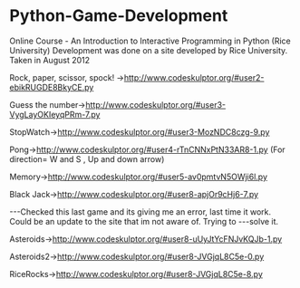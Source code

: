 Python-Game-Development
=======================
Online Course - An Introduction to Interactive Programming in Python (Rice University)
Development was done on a site developed by Rice University. Taken in August 2012

Rock, paper, scissor, spock! ->http://www.codeskulptor.org/#user2-ebikRUGDE8BkyCE.py

Guess the number->http://www.codeskulptor.org/#user3-VygLayOKIeyqPRm-7.py

StopWatch->http://www.codeskulptor.org/#user3-MozNDC8czg-9.py

Pong->http://www.codeskulptor.org/#user4-rTnCNNxPtN33AR8-1.py  (For direction= W and S , Up and down arrow)

Memory->http://www.codeskulptor.org/#user5-av0pmtvN5OWji6l.py

Black Jack->http://www.codeskulptor.org/#user8-apjOr9cHj6-7.py

---Checked this last game and its giving me an error, last time it work. Could be an update to the site that im not aware of. Trying to
---solve it.

Asteroids->http://www.codeskulptor.org/#user8-uUyJtYcFNJvKQJb-1.py

Asteroids2->http://www.codeskulptor.org/#user8-JVGjqL8C5e-0.py

RiceRocks->http://www.codeskulptor.org/#user8-JVGjqL8C5e-8.py
